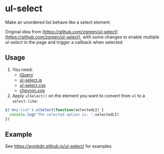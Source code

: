 # ul-select
Make an unordered list behave like a select element

Original idea from [https://github.com/zgreen/ul-select](https://github.com/zgreen/ul-select), with some changes to enable multiple *ul-select* in the page and trigger a callback when selected.

## Usage

1. You need:
      - [jQuery](https://jquery.com)
      - [ul-select.js](https://github.com/Aymkdn/ul-select/edit/master/ul-select.js)
      - [ul-select.css](https://github.com/Aymkdn/ul-select/edit/master/ul-select.css)
      - [chevron.svg](https://github.com/Aymkdn/ul-select/edit/master/chevron.svg)  
2. Apply `ulSelect()` on the element you want to convert from `ul` to a `select-like`:   
```javascript
$('#my-list').ulSelect(function(selectedLI) {
  console.log("The selected option is: ",selectedLI)
})
```

## Example

See https://aymkdn.github.io/ul-select/ for examples
